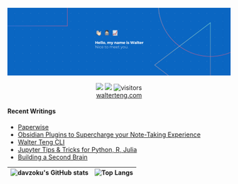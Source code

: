 <p align="center"><a href="https://walterteng.com"><img  src="./images/banner.png" /></a></p>

<p align="center">
    <a href="https://twitter.com/intent/follow?screen_name=davzoku&tw_p=followbutton"><img src="https://img.shields.io/badge/@davzoku-1DA1F2?style=for-the-badge&logo=twitter&logoColor=white" height= "20"></a>
  <a href="https://www.linkedin.com/in/tengkokwai/"><img src="https://img.shields.io/badge/Walter-0077B5?style=for-the-badge&logo=linkedin&logoColor=white" height= "20"></a> <img src="https://visitor-badge.laobi.icu/badge?page_id=davzoku.davzoku" alt="visitors"/> 
 <br />
  <a href="https://walterteng.com">walterteng.com</a> 
</p>

#### Recent Writings

<!--START_SECTION:posts-->
* [Paperwise](https:&#x2F;&#x2F;walterteng.com&#x2F;paperwise)
* [Obsidian Plugins to Supercharge your Note-Taking Experience](https:&#x2F;&#x2F;walterteng.com&#x2F;obsidian-plugins)
* [Walter Teng CLI](https:&#x2F;&#x2F;walterteng.com&#x2F;walter-teng-cli)
* [Jupyter Tips &amp; Tricks for Python, R, Julia](https:&#x2F;&#x2F;walterteng.com&#x2F;jupyter-tips)
* [Building a Second Brain](https:&#x2F;&#x2F;walterteng.com&#x2F;building-a-second-brain)
<!--END_SECTION:posts-->

| ![davzoku's GitHub stats](https://github-readme-stats.vercel.app/api?username=davzoku&theme=react&hide_border=true&show_icons=true&hide=issues,contribs) | ![Top Langs](https://github-readme-stats.vercel.app/api/top-langs/?username=davzoku&exclude_repo=npp-portable-EX&layout=compact&theme=react&langs_count=6&hide_border=true) |
| -------------------------------------------------------------------------------------------------------------------------------------------------------- | --------------------------------------------------------------------------------------------------------------------------------------------------------------------------- |
